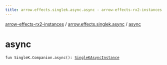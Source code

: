 ```yaml
---
title: arrow.effects.singlek.async.async - arrow-effects-rx2-instances
---
```


[arrow-effects-rx2-instances](../index.html) / [arrow.effects.singlek.async](index.html) / [async](./async.html)

# async

`fun SingleK.Companion.async(): `[`SingleKAsyncInstance`](../arrow.effects/-single-k-async-instance/index.html)